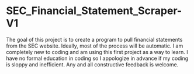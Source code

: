 # SEC_Financial_Statement_Scraper-V1
The goal of this project is to create a program to pull financial statements from the SEC website. Ideally, most of the process will be automatic. I am completely new to coding and am using this first project as a way to learn. I have no formal education in coding so I appologize in advance if my coding is sloppy and inefficient. Any and all constructive feedback is welcome. 
